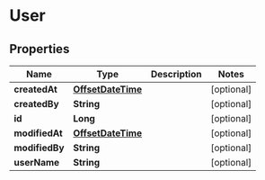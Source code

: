 
# User

## Properties
Name | Type | Description | Notes
------------ | ------------- | ------------- | -------------
**createdAt** | [**OffsetDateTime**](OffsetDateTime.md) |  |  [optional]
**createdBy** | **String** |  |  [optional]
**id** | **Long** |  |  [optional]
**modifiedAt** | [**OffsetDateTime**](OffsetDateTime.md) |  |  [optional]
**modifiedBy** | **String** |  |  [optional]
**userName** | **String** |  |  [optional]



